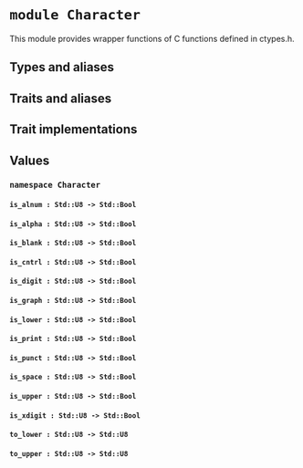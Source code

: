 # `module Character`

This module provides wrapper functions of C functions defined in ctypes.h.

## Types and aliases

## Traits and aliases

## Trait implementations

## Values

### `namespace Character`

#### `is_alnum : Std::U8 -> Std::Bool`

#### `is_alpha : Std::U8 -> Std::Bool`

#### `is_blank : Std::U8 -> Std::Bool`

#### `is_cntrl : Std::U8 -> Std::Bool`

#### `is_digit : Std::U8 -> Std::Bool`

#### `is_graph : Std::U8 -> Std::Bool`

#### `is_lower : Std::U8 -> Std::Bool`

#### `is_print : Std::U8 -> Std::Bool`

#### `is_punct : Std::U8 -> Std::Bool`

#### `is_space : Std::U8 -> Std::Bool`

#### `is_upper : Std::U8 -> Std::Bool`

#### `is_xdigit : Std::U8 -> Std::Bool`

#### `to_lower : Std::U8 -> Std::U8`

#### `to_upper : Std::U8 -> Std::U8`